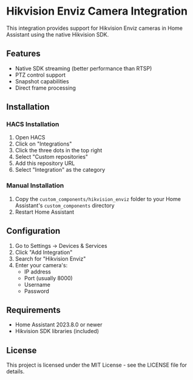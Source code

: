 # Hikvision Enviz Camera Integration

This integration provides support for Hikvision Enviz cameras in Home Assistant using the native Hikvision SDK.

## Features

- Native SDK streaming (better performance than RTSP)
- PTZ control support
- Snapshot capabilities
- Direct frame processing

## Installation

### HACS Installation
1. Open HACS
2. Click on "Integrations"
3. Click the three dots in the top right
4. Select "Custom repositories"
5. Add this repository URL
6. Select "Integration" as the category

### Manual Installation
1. Copy the `custom_components/hikvision_enviz` folder to your Home Assistant's `custom_components` directory
2. Restart Home Assistant

## Configuration

1. Go to Settings -> Devices & Services
2. Click "Add Integration"
3. Search for "Hikvision Enviz"
4. Enter your camera's:
   - IP address
   - Port (usually 8000)
   - Username
   - Password

## Requirements

- Home Assistant 2023.8.0 or newer
- Hikvision SDK libraries (included)

## License

This project is licensed under the MIT License - see the LICENSE file for details. 